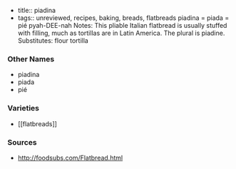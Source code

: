 - title:: piadina
- tags:: unreviewed, recipes, baking, breads, flatbreads
piadina = piada = pié pyah-DEE-nah Notes: This pliable Italian flatbread is usually stuffed with filling, much as tortillas are in Latin America. The plural is piadine. Substitutes: flour tortilla

### Other Names

* piadina
* piada
* pié

### Varieties

* [[flatbreads]]

### Sources
* http://foodsubs.com/Flatbread.html
